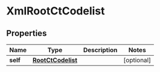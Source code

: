 

# XmlRootCtCodelist


## Properties

Name | Type | Description | Notes
------------ | ------------- | ------------- | -------------
**self** | [**RootCtCodelist**](RootCtCodelist.md) |  |  [optional]



